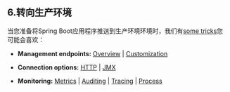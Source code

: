 ## 6.转向生产环境

当您准备将Spring Boot应用程序推送到生产环境环境时，我们有[some tricks](production-ready.html)您可能会喜欢：

-  **Management endpoints:**  [Overview](production-ready-endpoints.html) | [Customization]()

-  **Connection options:**  [HTTP](production-ready-monitoring.html) | [JMX](production-ready-jmx.html)

-  **Monitoring:**  [Metrics](production-ready-metrics.html) | [Auditing](production-ready-auditing.html) | [Tracing]() | [Process](production-ready-process-monitoring.html)

